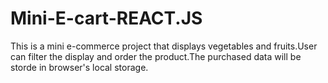 # Mini-E-cart-REACT.JS
This is a mini e-commerce project that displays vegetables and fruits.User can filter the display and order the product.The purchased data will be storde in browser's local storage.
